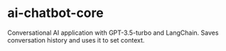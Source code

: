 # ai-chatbot-core
Conversational AI application with GPT-3.5-turbo and LangChain. Saves conversation history and uses it to set context.
